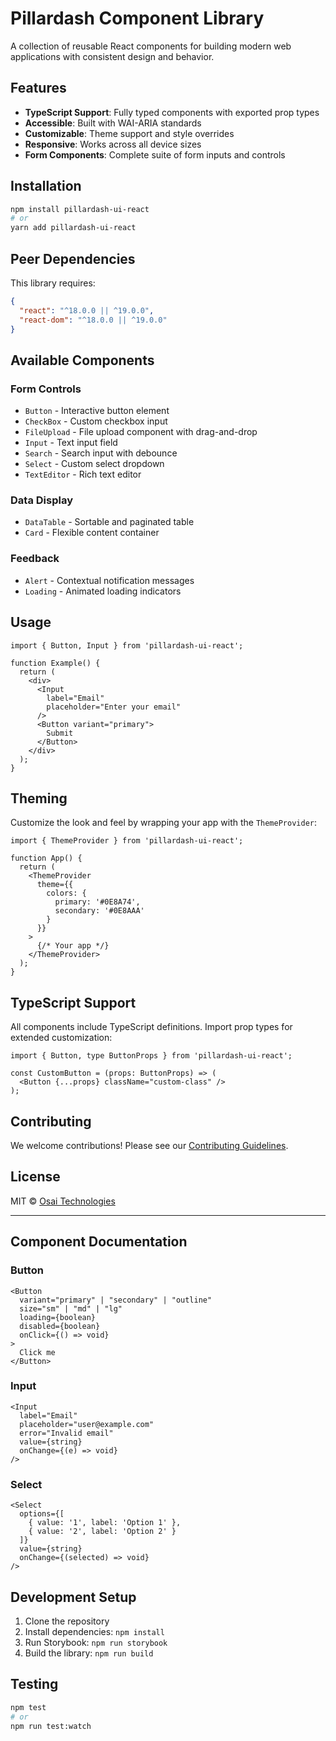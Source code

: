 # Pillardash Component Library

A collection of reusable React components for building modern web applications with consistent design and behavior.

## Features

- **TypeScript Support**: Fully typed components with exported prop types
- **Accessible**: Built with WAI-ARIA standards
- **Customizable**: Theme support and style overrides
- **Responsive**: Works across all device sizes
- **Form Components**: Complete suite of form inputs and controls

## Installation

```bash
npm install pillardash-ui-react
# or
yarn add pillardash-ui-react
```

## Peer Dependencies

This library requires:

```json
{
  "react": "^18.0.0 || ^19.0.0",
  "react-dom": "^18.0.0 || ^19.0.0"
}
```

## Available Components

### Form Controls
- `Button` - Interactive button element
- `CheckBox` - Custom checkbox input
- `FileUpload` - File upload component with drag-and-drop
- `Input` - Text input field
- `Search` - Search input with debounce
- `Select` - Custom select dropdown
- `TextEditor` - Rich text editor

### Data Display
- `DataTable` - Sortable and paginated table
- `Card` - Flexible content container

### Feedback
- `Alert` - Contextual notification messages
- `Loading` - Animated loading indicators

## Usage

```tsx
import { Button, Input } from 'pillardash-ui-react';

function Example() {
  return (
    <div>
      <Input 
        label="Email" 
        placeholder="Enter your email" 
      />
      <Button variant="primary">
        Submit
      </Button>
    </div>
  );
}
```

## Theming

Customize the look and feel by wrapping your app with the `ThemeProvider`:

```tsx
import { ThemeProvider } from 'pillardash-ui-react';

function App() {
  return (
    <ThemeProvider
      theme={{
        colors: {
          primary: '#0E8A74',
          secondary: '#0E8AAA'
        }
      }}
    >
      {/* Your app */}
    </ThemeProvider>
  );
}
```

## TypeScript Support

All components include TypeScript definitions. Import prop types for extended customization:

```tsx
import { Button, type ButtonProps } from 'pillardash-ui-react';

const CustomButton = (props: ButtonProps) => (
  <Button {...props} className="custom-class" />
);
```

## Contributing

We welcome contributions! Please see our [Contributing Guidelines](CONTRIBUTING.md).

## License

MIT © [Osai Technologies](https://osaitech.dev)

---

## Component Documentation

### Button

```tsx
<Button
  variant="primary" | "secondary" | "outline"
  size="sm" | "md" | "lg"
  loading={boolean}
  disabled={boolean}
  onClick={() => void}
>
  Click me
</Button>
```

### Input

```tsx
<Input
  label="Email"
  placeholder="user@example.com"
  error="Invalid email"
  value={string}
  onChange={(e) => void}
/>
```

### Select

```tsx
<Select
  options={[
    { value: '1', label: 'Option 1' },
    { value: '2', label: 'Option 2' }
  ]}
  value={string}
  onChange={(selected) => void}
/>
```

## Development Setup

1. Clone the repository
2. Install dependencies: `npm install`
3. Run Storybook: `npm run storybook`
4. Build the library: `npm run build`

## Testing

```bash
npm test
# or
npm run test:watch
```